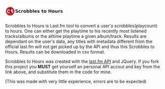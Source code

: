 <img src="/res/readmeImg.png" align="center" height="48" >

Scrobbles to Hours is Last.fm tool to convert a user's scrobbles(playcount) to hours.
One can either get the playtime to his recently most listened tracks/albums or the alltime playtime a given album/track. Results are dependant on the user's data, any titles with metadata different from the official last.fm will not get picked up by the API and thus this Scrobbles to Hours.
Results can be downloaded in csv format.

Scrobbles to Hours was created with the [last.fm API](https://www.last.fm/api) and JQuery.
If you fork this project you **MUST** get yourself an personal API accout and key from the link above, and substitute them in the code for mine.


(This was made with very little experience, errors are to be expected)
